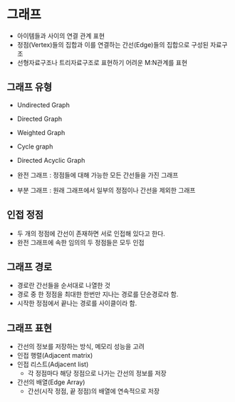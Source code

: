 # 그래프
- 아이템들과 사이의 연결 관계 표현
- 정점(Vertex)들의 집합과 이를 연결하는 간선(Edge)들의 집합으로 구성된 자료구조
- 선형자료구조나 트리자료구조로 표현하기 어려운 M:N관계를 표현

## 그래프 유형
- Undirected Graph
- Directed Graph
- Weighted Graph
- Cycle graph
- Directed Acyclic Graph

- 완전 그래프 : 정점들에 대해 가능한 모든 간선들을 가진 그래프
- 부분 그래프 : 원래 그래프에서 일부의 정점이나 간선을 제외한 그래프

## 인접 정점
- 두 개의 정점에 간선이 존재하면 서로 인접해 있다고 한다.
- 완전 그래프에 속한 임의의 두 정점들은 모두 인접

## 그래프 경로
- 경로란 간선들을 순서대로 나열한 것
- 경로 중 한 정점을 최대한 한번만 지나는 경로를 단순경로라 함.
- 시작한 정점에서 끝나는 경로를 사이클이라 함.

## 그래프 표현
- 간선의 정보를 저장하는 방식, 메모리 성능을 고려
- 인접 행렬(Adjacent matrix)
- 인접 리스트(Adjacent list)
  - 각 정점마다 해당 정점으로 나가는 간선의 정보를 저장
- 간선의 배열(Edge Array)
  - 간선(시작 정점, 끝 정점)의 배열에 연속적으로 저장
